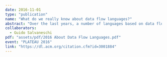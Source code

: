 ```yaml
---
date: 2016-11-01
type: "publication"
name: "What do we really know about data flow languages?"
abstract: "Over the last years, a number of languages based on data flow abstractions have been proposed in different important areas including Big Data, stream processing, reactive programming, real time analytics. While there is a general agreement that the data flow style simplifies the access to such complex systems compared to low level imperative APIs, this design has been substantiated by little evidence. In this paper, we advocate a systematic investigation of the design principles of data flow languages and suggest important research questions that urge to be addressed."
collaborators:
  - Guido Salvaneschi
pdf: "assets/pdf/2016 About Data Flow Languages.pdf"
event: "PLATEAU 2016"
link: "https://dl.acm.org/citation.cfm?id=3001884"
---
```

